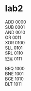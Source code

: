 # lab2

ADD 0000  
SUB 0001  
AND 0010  
OR  0011  
XOR 0100  
SLL 0101  
SRL 0110  
없음 0111  
  
BEQ 1000  
BNE 1001  
BGE 1010  
BLT 1011  

